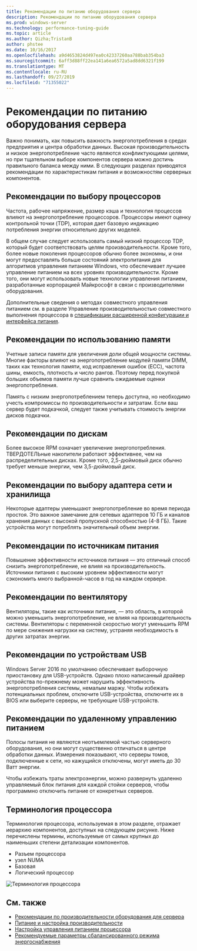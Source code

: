 ```yaml
---
title: Рекомендации по питанию оборудования сервера
description: Рекомендации по питанию оборудования сервера
ms.prod: windows-server
ms.technology: performance-tuning-guide
ms.topic: article
ms.author: Qizha;TristanB
author: phstee
ms.date: 10/16/2017
ms.openlocfilehash: a9d4653824d497ea0c42337260aa788bab354ba3
ms.sourcegitcommit: 6aff3d88ff22ea141a6ea6572a5ad8dd6321f199
ms.translationtype: MT
ms.contentlocale: ru-RU
ms.lasthandoff: 09/27/2019
ms.locfileid: "71355022"
---
```

# <a name="server-hardware-power-considerations"></a>Рекомендации по питанию оборудования сервера

Важно понимать, как повысить важность энергопотребления в средах предприятия и центра обработки данных. Высокая производительность и низкое энергопотребление часто являются конфликтующими целями, но при тщательном выборе компонентов сервера можно достичь правильного баланса между ними. В следующих разделах приводятся рекомендации по характеристикам питания и возможностям серверных компонентов.

## <a name="processor-recommendations"></a>Рекомендации по выбору процессоров

Частота, рабочее напряжение, размер кэша и технология процессов влияют на энергопотребление процессоров. Процессоры имеют оценку контрольной точки (TDP), которая дает базовую индикацию потребления энергии относительно других моделей.

В общем случае следует использовать самый низкий процессор TDP, который будет соответствовать целям производительности. Кроме того, более новые поколения процессоров обычно более экономны, и они могут предоставлять больше состояний электропитания для алгоритмов управления питанием Windows, что обеспечивает лучшее управление питанием на всех уровнях производительности. Кроме того, они могут использовать новые технологии управления питанием, разработанные корпорацией Майкрософт в связи с производителями оборудования.

Дополнительные сведения о методах совместного управления питанием см. в разделе Управление производительностью совместного выполнения процессора в [спецификации расширенной конфигурации и интерфейса питания](http://www.uefi.org/sites/default/files/resources/ACPI_5_1release.pdf).


## <a name="memory-recommendations"></a>Рекомендации по использованию памяти
Учетные записи памяти для увеличения доли общей мощности системы. Многие факторы влияют на энергопотребление модулей памяти DIMM, таких как технология памяти, код исправления ошибок (ECC), частота шины, емкость, плотность и число рангов. Поэтому перед покупкой больших объемов памяти лучше сравнить ожидаемые оценки энергопотребления.

Память с низким энергопотреблением теперь доступна, но необходимо учесть компромиссы по производительности и затратам. Если ваш сервер будет подкачкой, следует также учитывать стоимость энергии дисков подкачки.


## <a name="disks-recommendations"></a>Рекомендации по дискам
Более высокое RPM означает увеличение энергопотребления. ТВЕРДОТЕЛЬные накопители работают эффективнее, чем на распределительных дисках. Кроме того, 2,5-дюймовый диск обычно требует меньше энергии, чем 3,5-дюймовый диск.

## <a name="network-and-storage-adapter-recommendations"></a>Рекомендации по выбору адаптера сети и хранилища
Некоторые адаптеры уменьшают энергопотребление во время периода простоя. Это важное замечание для сетевых адаптеров 10 ГБ и каналов хранения данных с высокой пропускной способностью (4-8 ГБ). Такие устройства могут потреблять значительный объем энергии.


## <a name="power-supply-recommendations"></a>Рекомендации по источникам питания
Повышение эффективности источников питания — это отличный способ снизить энергопотребление, не влияя на производительность. Источники питания с высоким уровнем эффективности могут сэкономить много выбранной-часов в год на каждом сервере.


## <a name="fan-recommendations"></a>Рекомендации по вентилятору
Вентиляторы, такие как источники питания, — это область, в которой можно уменьшить энергопотребление, не влияя на производительность системы. Вентиляторы с переменной скоростью могут уменьшить RPM по мере снижения нагрузки на систему, устраняя необходимость в других затратах энергии.


## <a name="usb-devices-recommendations"></a>Рекомендации по устройствам USB
Windows Server 2016 по умолчанию обеспечивает выборочную приостановку для USB-устройств. Однако плохо написанный драйвер устройства по-прежнему может нарушить эффективность энергопотребления системы, немалым маржу. Чтобы избежать потенциальных проблем, отключите USB-устройства, отключите их в BIOS или выберите серверы, не требующие USB-устройств.


## <a name="remotely-managed-power-strip-recommendations"></a>Рекомендации по удаленному управлению питанием
Полосы питания не являются неотъемлемой частью серверного оборудования, но они могут существенно отличаться в центре обработки данных. Измерения показывают, что серверы томов, подключенные к сети, но кажущийся отключены, могут иметь до 30 Ватт энергии.

Чтобы избежать траты электроэнергии, можно развернуть удаленно управляемый блок питания для каждой стойки серверов, чтобы программно отключить питание от конкретных серверов.

## <a name="processor-terminology"></a>Терминология процессора
Терминология процессора, используемая в этом разделе, отражает иерархию компонентов, доступных на следующем рисунке. Ниже перечислены термины, используемые от самых крупных до наименьших степени детализации компонентов.

-   Разъем процессора
-   узел NUMA
-   Базовая
-   Логический процессор

![Терминология процессора](../media/perftune-guide-figure-1.png)

## <a name="see-also"></a>См. также
- [Рекомендации по производительности оборудования для сервера](index.md)
- [Питание и настройка производительности](power/power-performance-tuning.md)
- [Настройка управления питанием процессора](power/processor-power-management-tuning.md)
- [Рекомендуемые параметры сбалансированного режима энергоснабжения](power/recommended-balanced-plan-parameters.md)
